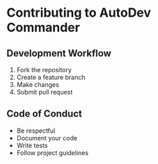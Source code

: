 # Contributing to AutoDev Commander

## Development Workflow
1. Fork the repository
2. Create a feature branch
3. Make changes
4. Submit pull request

## Code of Conduct
- Be respectful
- Document your code
- Write tests
- Follow project guidelines
